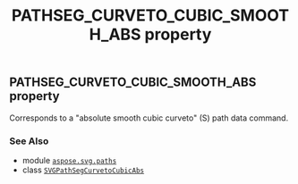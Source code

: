﻿---
title: PATHSEG_CURVETO_CUBIC_SMOOTH_ABS property
second_title: Aspose.SVG for Python via .NET API References
description: 
type: docs
weight: 90
url: /python-net/aspose.svg.paths/svgpathsegcurvetocubicabs/pathseg_curveto_cubic_smooth_abs/
is_root: false
---

## PATHSEG_CURVETO_CUBIC_SMOOTH_ABS property


Corresponds to a "absolute smooth cubic curveto" (S) path data command.

### See Also
* module [`aspose.svg.paths`](../../)
* class [`SVGPathSegCurvetoCubicAbs`](/svg/python-net/aspose.svg.paths/svgpathsegcurvetocubicabs)
